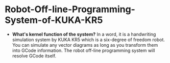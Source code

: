 # Robot-Off-line-Programming-System-of-KUKA-KR5
* **What's kernel function of the system?**
In a word, it is a handwriting simulation system by KUKA KR5 which is a six-degree of freedom robot.
You can simulate any vector diagrams as long as you transform them into GCode information. The robot off-line programming system will resolve GCode itself.
